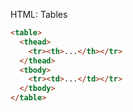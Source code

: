 HTML: Tables

```html
<table>
  <thead>
    <tr><th>...</th></tr>
  </thead>
  <tbody>
    <tr><td>...</td></tr>
  </tbody>
</table>
```